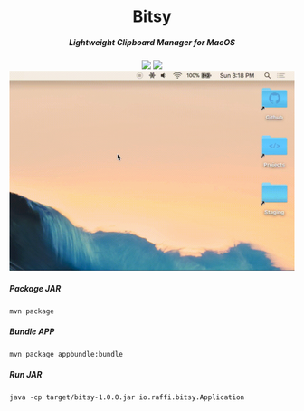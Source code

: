 <p align="center" >
	<h1 align="center" >Bitsy</h1>
	<h5 align="center" >Lightweight Clipboard Manager for MacOS</h5>
</p>
<p align="center" >
	<img src="https://img.shields.io/badge/License-MIT-red.svg?style=for-the-badge" />
	<img src="https://img.shields.io/badge/Version-1.0.0-red.svg?style=for-the-badge" />
	</br>
	<img src="./design/animated.gif" />
</p>

##### Package JAR
```
mvn package
```

##### Bundle APP
```
mvn package appbundle:bundle
```

##### Run JAR
```
java -cp target/bitsy-1.0.0.jar io.raffi.bitsy.Application
```
